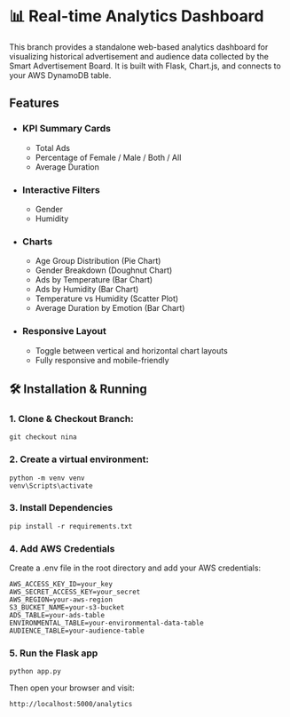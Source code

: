 # 📊 Real-time Analytics Dashboard

This branch provides a standalone web-based analytics dashboard for visualizing historical advertisement and audience data collected by the Smart Advertisement Board. It is built with Flask, Chart.js, and connects to your AWS DynamoDB table.

## Features
- ### KPI Summary Cards
  - Total Ads
  - Percentage of Female / Male / Both / All
  - Average Duration
- ### Interactive Filters
  - Gender
  - Humidity
- ### Charts
  - Age Group Distribution (Pie Chart)
  - Gender Breakdown (Doughnut Chart)
  - Ads by Temperature (Bar Chart)
  - Ads by Humidity (Bar Chart)
  - Temperature vs Humidity (Scatter Plot)
  - Average Duration by Emotion (Bar Chart)
- ### Responsive Layout
   - Toggle between vertical and horizontal chart layouts
   - Fully responsive and mobile-friendly

## 🛠️ Installation & Running
### 1. Clone & Checkout Branch:
```
git checkout nina
```
### 2. Create a virtual environment:
```
python -m venv venv
venv\Scripts\activate
```
### 3. Install Dependencies
```
pip install -r requirements.txt
```
### 4. Add AWS Credentials
Create a .env file in the root directory and add your AWS credentials:
```
AWS_ACCESS_KEY_ID=your_key
AWS_SECRET_ACCESS_KEY=your_secret
AWS_REGION=your-aws-region
S3_BUCKET_NAME=your-s3-bucket
ADS_TABLE=your-ads-table
ENVIRONMENTAL_TABLE=your-environmental-data-table
AUDIENCE_TABLE=your-audience-table
```
### 5. Run the Flask app
```
python app.py
```
Then open your browser and visit:
```
http://localhost:5000/analytics
```
